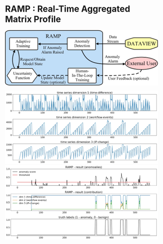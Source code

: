 # RAMP : Real-Time Aggregated Matrix Profile


![main-image](ramp_model.jpeg)


![time-series](image_data.jpeg)
![tresult](image_result.jpeg)